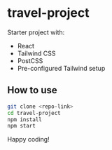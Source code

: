 # travel-project

Starter project with:
- React
- Tailwind CSS
- PostCSS
- Pre-configured Tailwind setup

## How to use

```bash
git clone <repo-link>
cd travel-project
npm install
npm start
```

Happy coding!
